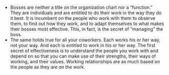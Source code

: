 * Bosses are neither a title on the organization chart nor a “function.” They are individuals and are entitled to do their work in the way they do it best. It is incumbent on the people who work with them to observe them, to find out how they work, and to adapt themselves to what makes their bosses most effective. This, in fact, is the secret of “managing” the boss. 
* The same holds true for all your coworkers. Each works his or her way, not your way. And each is entitled to work in his or her way. The first secret of effectiveness is to understand the people you work with and depend on so that you can make use of their strengths, their ways of working, and their values. Working relationships are as much based on the people as they are on the work.